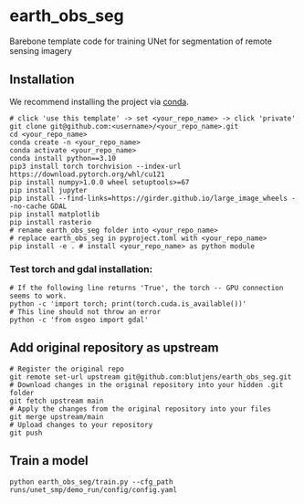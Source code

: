 # earth_obs_seg
Barebone template code for training UNet for segmentation of remote sensing imagery 

## Installation
We recommend installing the project via [conda](https://docs.conda.io/en/latest/).
```
# click 'use this template' -> set <your_repo_name> -> click 'private'
git clone git@github.com:<username>/<your_repo_name>.git
cd <your_repo_name>
conda create -n <your_repo_name>
conda activate <your_repo_name>
conda install python==3.10
pip3 install torch torchvision --index-url https://download.pytorch.org/whl/cu121
pip install numpy>1.0.0 wheel setuptools>=67
pip install jupyter
pip install --find-links=https://girder.github.io/large_image_wheels --no-cache GDAL
pip install matplotlib
pip install rasterio
# rename earth_obs_seg folder into <your_repo_name>
# replace earth_obs_seg in pyproject.toml with <your_repo_name>
pip install -e . # install <your_repo_name> as python module
```

### Test torch and gdal installation:
```
# If the following line returns 'True', the torch -- GPU connection seems to work.
python -c 'import torch; print(torch.cuda.is_available())'
# This line should not throw an error
python -c 'from osgeo import gdal'
```

## Add original repository as upstream
```
# Register the original repo
git remote set-url upstream git@github.com:blutjens/earth_obs_seg.git
# Download changes in the original repository into your hidden .git folder
git fetch upstream main
# Apply the changes from the original repository into your files
git merge upstream/main
# Upload changes to your repository
git push
```

## Train a model
```
python earth_obs_seg/train.py --cfg_path runs/unet_smp/demo_run/config/config.yaml
```